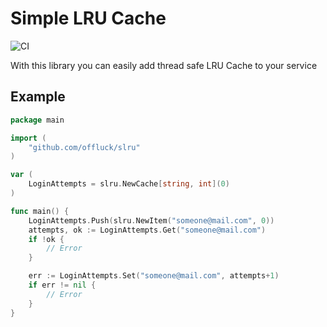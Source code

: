 # Simple LRU Cache

[ci]: https://github.com/offluck/slru/actions/workflows/ci.yaml/badge.svg

![CI][ci]

With this library you can easily add thread safe LRU Cache to your service

## Example

```go
package main

import (
    "github.com/offluck/slru"
)

var (
	LoginAttempts = slru.NewCache[string, int](0)
)

func main() {
	LoginAttempts.Push(slru.NewItem("someone@mail.com", 0))
	attempts, ok := LoginAttempts.Get("someone@mail.com")
	if !ok {
		// Error
	}

	err := LoginAttempts.Set("someone@mail.com", attempts+1)
	if err != nil {
		// Error
	}
}
```
